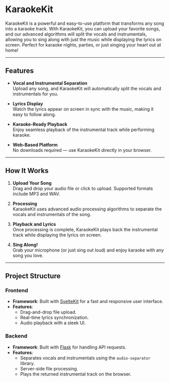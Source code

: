 # KaraokeKit

KaraokeKit is a powerful and easy-to-use platform that transforms any song into a karaoke track. With KaraokeKit, you can upload your favorite songs, and our advanced algorithms will split the vocals and instrumentals, allowing you to sing along with just the music while displaying the lyrics on screen. Perfect for karaoke nights, parties, or just singing your heart out at home!

---

## Features

- **Vocal and Instrumental Separation**  
  Upload any song, and KaraokeKit will automatically split the vocals and instrumentals for you.

- **Lyrics Display**  
  Watch the lyrics appear on screen in sync with the music, making it easy to follow along.

- **Karaoke-Ready Playback**  
  Enjoy seamless playback of the instrumental track while performing karaoke.

- **Web-Based Platform**  
  No downloads required — use KaraokeKit directly in your browser.

---

## How It Works

1. **Upload Your Song**  
   Drag and drop your audio file or click to upload. Supported formats include MP3 and WAV.

2. **Processing**  
   KaraokeKit uses advanced audio processing algorithms to separate the vocals and instrumentals of the song.

3. **Playback and Lyrics**  
   Once processing is complete, KaraokeKit plays back the instrumental track while displaying the lyrics on screen.

4. **Sing Along!**  
   Grab your microphone (or just sing out loud) and enjoy karaoke with any song you love.

---

## Project Structure

### Frontend
- **Framework**: Built with [SvelteKit](https://kit.svelte.dev/) for a fast and responsive user interface.
- **Features**:
  - Drag-and-drop file upload.
  - Real-time lyrics synchronization.
  - Audio playback with a sleek UI.

### Backend
- **Framework**: Built with [Flask](https://flask.palletsprojects.com/) for handling API requests.
- **Features**:
  - Separates vocals and instrumentals using the `audio-separator` library.
  - Server-side file processing.
  - Plays the returned instrumental track on the browser.
